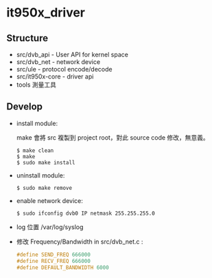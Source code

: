 # it950x_driver

## Structure
* src/dvb_api - User API for kernel space
* src/dvb_net - network device 
* src/ule - protocol encode/decode
* src/it950x-core - driver api
* tools 測量工具

## Develop

* install module:

    make 會將 src 複製到 project root，對此 source code 修改，無意義。

    ```
    $ make clean
    $ make
    $ sudo make install
    ```

* uninstall module:

    ```
    $ sudo make remove
    ```

* enable network device:

    ```
    $ sudo ifconfig dvb0 IP netmask 255.255.255.0
    ```

* log 位置 /var/log/syslog 

* 修改 Frequency/Bandwidth in src/dvb_net.c :

    ```c
    #define SEND_FREQ 666000
    #define RECV_FREQ 666000
    #define DEFAULT_BANDWIDTH 6000
    ```
